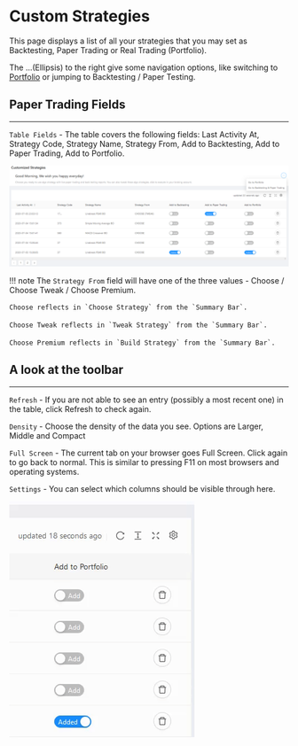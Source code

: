 # Custom Strategies

This page displays a list of all your strategies that you may set as Backtesting, Paper Trading or Real Trading (Portfolio).

The ...(Ellipsis) to the right give some navigation options, like switching to [Portfolio](member/portfolio.md) or jumping to Backtesting / Paper Testing.

## Paper Trading Fields
---
`Table Fields` - The table covers the following fields: Last Activity At, Strategy Code, Strategy Name, Strategy From, Add to Backtesting, Add to Paper Trading, Add to Portfolio.

![Custom Strategies](imgs/custom-1.png)

!!! note
    The `Strategy From` field will have one of the three values - Choose / Choose Tweak / Choose Premium. 
    
    Choose reflects in `Choose Strategy` from the `Summary Bar`.
    
    Choose Tweak reflects in `Tweak Strategy` from the `Summary Bar`.
    
    Choose Premium reflects in `Build Strategy` from the `Summary Bar`.

## A look at the toolbar
---

`Refresh` - If you are not able to see an entry (possibly a most recent one) in the table, click Refresh to check again.

`Density` - Choose the density of the data you see. Options are Larger, Middle and Compact

`Full Screen` - The current tab on your browser goes Full Screen. Click again to go back to normal. This is similar to pressing F11 on most browsers and operating systems.

`Settings` - You can select which columns should be visible through here.

![Custom Strategies](imgs/custom-2.gif)

